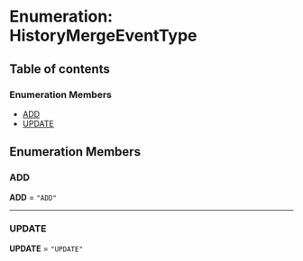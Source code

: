 # Enumeration: HistoryMergeEventType

## Table of contents

### Enumeration Members

* [ADD](/auto-docs/free-history-plugin/enums/HistoryMergeEventType.md#add)
* [UPDATE](/auto-docs/free-history-plugin/enums/HistoryMergeEventType.md#update)

## Enumeration Members

### ADD

**ADD** = `"ADD"`

***

### UPDATE

**UPDATE** = `"UPDATE"`
